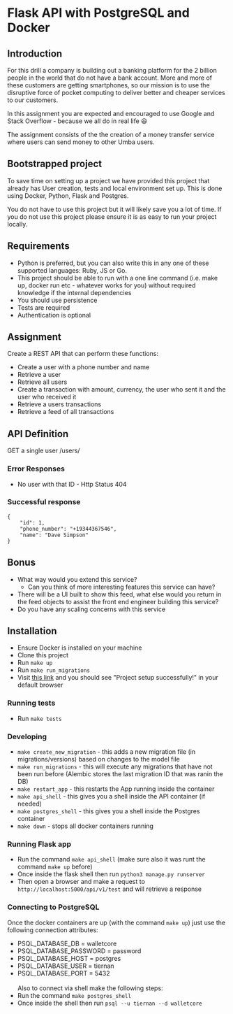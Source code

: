 # Flask API with PostgreSQL and Docker


## Introduction

For this drill a company is building out a banking platform for the 2 billion people in the world that do not have a
bank account. More and more of these customers are getting smartphones, so our mission is to
use the disruptive force of pocket computing to deliver better and cheaper services to our
customers.

In this assignment you are expected and encouraged to use Google and Stack Overflow - because we all do in real life 😃

The assignment consists of the the creation of a money transfer service where users can
send money to other Umba users.

## Bootstrapped project

To save time on setting up a project we have provided this project that already has User creation, tests and local environment set up. This is done using Docker, Python, Flask and Postgres.

You do not have to use this project but it will likely save you a lot of time. If you do not use this project please ensure it is as easy to run your project locally. 

## Requirements

- Python is preferred, but you can also write this in any one of these supported languages: Ruby, JS or Go.
- This project should be able to run with a one line command (i.e. make up, docker run etc - whatever works for you) without required knowledge if the internal dependencies
- You should use persistence
- Tests are required
- Authentication is optional

## Assignment

Create a REST API that can perform these functions:

- Create a user with a phone number and name
- Retrieve a user
- Retrieve all users
- Create a transaction with amount, currency, the user who sent it and the user who received it
- Retrieve a users transactions
- Retrieve a feed of all transactions


## API Definition
GET a single user
/users/<id>

### Error Responses

- No user with that ID - Http Status 404

### Successful response

```
{
    "id": 1,
    "phone_number": "+19344367546",
    "name": "Dave Simpson"
}
```

## Bonus

- What way would you extend this service?
    - Can you think of more interesting features this service can have?
- There will be a UI built to show this feed, what else would you return in the feed objects to assist the front end engineer building this service?
- Do you have any scaling concerns with this service

## Installation
- Ensure Docker is installed on your machine
- Clone this project
- Run `make up`
- Run `make run_migrations`
- Visit [this link](http://localhost:5000/api/v1/test) and you should see "Project setup successfully!" in your default browser


### Running tests 
- Run `make tests`

### Developing
- `make create_new_migration` - this adds a new migration file (in migrations/versions) based on changes to the model file
- `make run_migrations` - this will execute any migrations that have not been run before (Alembic stores the last migration ID that was ranin the DB)
- `make restart_app` - this restarts the App running inside the container 
- `make api_shell` - this gives you a shell inside the API container (if needed)
- `make postgres_shell` - this gives you a shell inside the Postgres container 
- `make down` - stops all docker containers running

### Running Flask app
- Run the command `make api_shell` (make sure also it was runt the command `make up` before)
- Once inside the flask shell then run `python3 manage.py runserver`
- Then open a browser and make a request to `http://localhost:5000/api/v1/test` and will retrieve a response

### Connecting to PostgreSQL
Once the docker containers are up (with the command `make up`) just use the following connection attributes:
- PSQL_DATABASE_DB = walletcore
- PSQL_DATABASE_PASSWORD = password
- PSQL_DATABASE_HOST = postgres
- PSQL_DATABASE_USER = tiernan
- PSQL_DATABASE_PORT = 5432 <br/><br/>
Also to connect via shell make the following steps:
- Run the command `make postgres_shell`
- Once inside the shell then run `psql --u tiernan --d walletcore`
